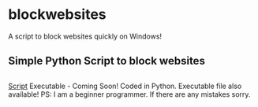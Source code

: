 # blockwebsites
A script to block websites quickly on Windows!
## Simple Python Script to block websites <h2>
[Script](https://github.com/alierenzengin/blockwebsites/blob/master/script.py)
Executable - Coming Soon!
Coded in Python. Executable file also available!
PS: I am a beginner programmer. If there are any mistakes sorry.
